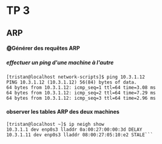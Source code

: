 # TP 3

## ARP

#### 🌞Générer des requêtes ARP

##### effectuer un ping d'une machine à l'autre

``` console
[tristan@localhost network-scripts]$ ping 10.3.1.12
PING 10.3.1.12 (10.3.1.12) 56(84) bytes of data.
64 bytes from 10.3.1.12: icmp_seq=1 ttl=64 time=3.08 ms
64 bytes from 10.3.1.12: icmp_seq=2 ttl=64 time=7.29 ms
64 bytes from 10.3.1.12: icmp_seq=3 ttl=64 time=2.96 ms
```

#### observer les tables ARP des deux machines

```console
[tristan@localhost ~]$ ip neigh show
10.3.1.1 dev enp0s3 lladdr 0a:00:27:00:00:3d DELAY
10.3.1.11 dev enp0s3 lladdr 08:00:27:05:10:e2 STALE```